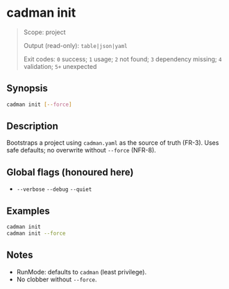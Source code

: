 # cadman init

> Scope: project
> 
> Output (read-only): `table|json|yaml`
> 
> Exit codes: `0` success; `1` usage; `2` not found; `3` dependency missing; `4` validation; `5+` unexpected

## Synopsis

```bash
cadman init [--force]
```

## Description

Bootstraps a project using `cadman.yaml` as the source of truth (FR-3). Uses safe defaults; no overwrite without `--force` (NFR-8).

## Global flags (honoured here)

- `--verbose` `--debug` `--quiet`

## Examples

```bash
cadman init
cadman init --force
```

## Notes

- RunMode: defaults to `cadman` (least privilege).
- No clobber without `--force`.
